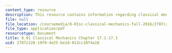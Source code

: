 ```yaml
---
content_type: resource
description: This resource contains information regarding classical mechanics.
file: null
file_location: /coursemedia/8-01sc-classical-mechanics-fall-2016/2787c22619f04e25be1d013cc10f4a18_MIT8_01F16_chapter17.1_17.3.pdf
file_type: application/pdf
resourcetype: Document
title: 8.01 Classical Mechanics Chapter 17.1-17.3
uid: 2787c226-19f0-4e25-be1d-013cc10f4a18
---
```

